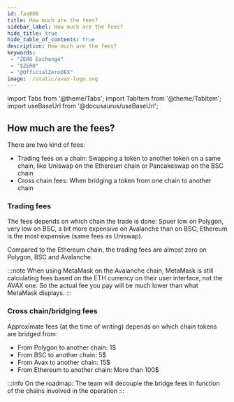 ```yaml
---
id: faq008
title: How much are the fees?
sidebar_label: How much are the fees?
hide_title: true
hide_table_of_contents: true
description: How much are the fees?
keywords:
 - "ZERO Exchange"
 - "$ZERO"
 - "@OfficialZeroDEX"
image:  /static/avax-logo.svg
---
```


import Tabs from '@theme/Tabs';
import TabItem from '@theme/TabItem';
import useBaseUrl from '@docusaurus/useBaseUrl';

## How much are the fees?

There are two kind of fees:
 * Trading fees on a chain: Swapping a token to another token on a same chain, like Uniswap on the Ethereum chain or Pancakeswap on the BSC chain
 * Cross chain fees: When bridging a token from one chain to another chain

### Trading fees

The fees depends on which chain the trade is done: Spuer low on Polygon, very low on BSC, a bit more expensive on Avalanche than on BSC, Ethereum is the most expensive (same fees as Uniswap).

Compared to the Ethereum chain, the trading fees are almost zero on Polygon, BSC and Avalanche.

:::note
When using MetaMask on the Avalanche chain, MetaMask is still calculating fees based on the ETH currency on their user interface, not the AVAX one.  So the actual fee you pay will be much lower than what MetaMask displays.
:::

### Cross chain/bridging fees

Approximate fees (at the time of writing) depends on which chain tokens are bridged from:
* From Polygon to another chain: 1$
* From BSC to another chain: 5$
* From Avax to another chain: 15$
* From Ethereum to another chain: More than 100$


:::info
On the roadmap: The team will decouple the bridge fees in function of the chains involved in the operation
:::
